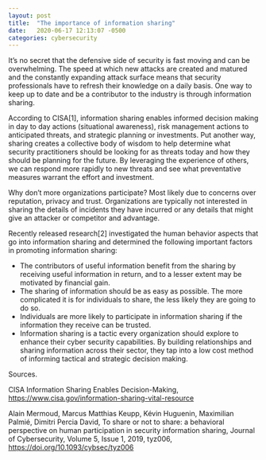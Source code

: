 ```yaml
---
layout: post
title:  "The importance of information sharing"
date:   2020-06-17 12:13:07 -0500
categories: cybersecurity
---
```

It’s no secret that the defensive side of security is fast moving and can be overwhelming. The speed at which new attacks are created and matured and the constantly expanding attack surface means that security professionals have to refresh their knowledge on a daily basis. One way to keep up to date and be a contributor to the industry is through information sharing.

According to CISA[1], information sharing enables informed decision making in day to day actions (situational awareness), risk management actions to anticipated threats, and strategic planning or investments. Put another way, sharing creates a collective body of wisdom to help determine what security practitioners should be looking for as threats today and how they should be planning for the future.  By leveraging the experience of others, we can respond more rapidly to new threats and see what preventative measures warrant the effort and investment.

Why don’t more organizations participate? Most likely due to concerns over reputation, privacy and trust. Organizations are typically not interested in sharing the details of incidents they have incurred or any details that might give an attacker or competitor and advantage.

Recently released research[2] investigated the human behavior aspects that go into information sharing and determined the following important factors in promoting information sharing:

* The contributors of useful information benefit from the sharing by receiving useful information in return, and to a lesser extent may be motivated by financial gain.
* The sharing of information should be as easy as possible. The more complicated it is for individuals to share, the less likely they are going to do so.
* Individuals are more likely to participate in information sharing if the information they receive can be trusted.
* Information sharing is a tactic every organization should explore to enhance their cyber security capabilities. By building relationships and sharing information across their sector, they tap into a low cost method of informing tactical and strategic decision making.

Sources.

CISA Information Sharing Enables Decision-Making, https://www.cisa.gov/information-sharing-vital-resource

Alain Mermoud, Marcus Matthias Keupp, Kévin Huguenin, Maximilian Palmié, Dimitri Percia David, To share or not to share: a behavioral perspective on human participation in security information sharing, Journal of Cybersecurity, Volume 5, Issue 1, 2019, tyz006, https://doi.org/10.1093/cybsec/tyz006
